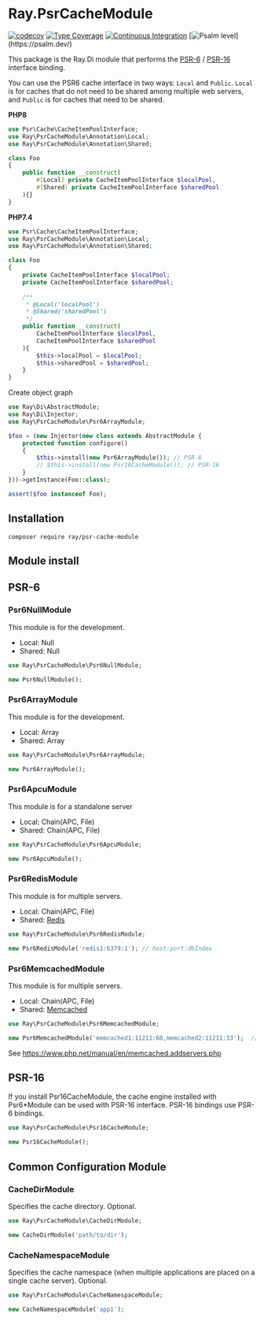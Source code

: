# Ray.PsrCacheModule

[![codecov](https://codecov.io/gh/ray-di/Ray.PsrCacheModule/branch/1.x/graph/badge.svg?token=9X3wbURrU9)](https://codecov.io/gh/ray-di/Ray.PsrCacheModule)
[![Type Coverage](https://shepherd.dev/github/ray-di/Ray.PsrCacheModule/coverage.svg)](https://shepherd.dev/github/ray-di/Ray.PsrCacheModule)
[![Continuous Integration](https://github.com/ray-di/Ray.PsrCacheModule/actions/workflows/continuous-integration.yml/badge.svg)](https://github.com/ray-di/Ray.PsrCacheModule/actions/workflows/continuous-integration.yml)
[![Psalm level](https://shepherd.dev/github/ray-di/Ray.PsrCacheModule/level.svg?)](https://psalm.dev/)

This package is the Ray.Di module that performs the [PSR-6](https://www.php-fig.org/psr/psr-6/) / [PSR-16](https://www.php-fig.org/psr/psr-16/) interface binding.

You can use the PSR6 cache interface in two ways: `Local` and `Public`.
`Local` is for caches that do not need to be shared among multiple web servers, and `Public` is for caches that need to be shared.

**PHP8**
```php
use Psr\Cache\CacheItemPoolInterface;
use Ray\PsrCacheModule\Annotation\Local;
use Ray\PsrCacheModule\Annotation\Shared;

class Foo
{
    public function __construct(
        #[Local] private CacheItemPoolInterface $localPool, 
        #[Shared] private CacheItemPoolInterface $sharedPool
    ){}
}
```

**PHP7.4**

```php
use Psr\Cache\CacheItemPoolInterface;
use Ray\PsrCacheModule\Annotation\Local;
use Ray\PsrCacheModule\Annotation\Shared;

class Foo
{
    private CacheItemPoolInterface $localPool;
    private CacheItemPoolInterface $sharedPool;
    
    /**
     * @Local('localPool') 
     * @Shared('sharedPool') 
     */
    public function __construct(
        CacheItemPoolInterface $localPool, 
        CacheItemPoolInterface $sharedPool
    ){
        $this->localPool = $localPool;
        $this->sharedPool = $sharedPool;
    }
}
```

Create object graph

```php
use Ray\Di\AbstractModule;
use Ray\Di\Injector;
use Ray\PsrCacheModule\Psr6ArrayModule;

$foo = (new Injector(new class extends AbstractModule {
    protected function configure()
    {
        $this->install(new Psr6ArrayModule()); // PSR-6 
        // $this->install(new Psr16CacheModule()); // PSR-16
    }
}))->getInstance(Foo::class);

assert($foo instanceof Foo);
````

## Installation

    composer require ray/psr-cache-module

## Module install

## PSR-6

### Psr6NullModule

This module is for the development.

* Local: Null
* Shared: Null

```php
use Ray\PsrCacheModule\Psr6NullModule;

new Psr6NullModule();
```

### Psr6ArrayModule

This module is for the development.

* Local: Array
* Shared: Array

```php
use Ray\PsrCacheModule\Psr6ArrayModule;

new Psr6ArrayModule();
```

### Psr6ApcuModule

This module is for a standalone server

* Local: Chain(APC, File)
* Shared: Chain(APC, File)

```php
use Ray\PsrCacheModule\Psr6ApcuModule;

new Psr6ApcuModule();
```

### Psr6RedisModule

This module is for multiple servers.

* Local: Chain(APC, File)
* Shared: [Redis](https://github.com/phpredis/phpredis/)

```php
use Ray\PsrCacheModule\Psr6RedisModule;

new Psr6RedisModule('redis1:6379:1'); // host:port:dbIndex
```

### Psr6MemcachedModule

This module is for multiple servers.

* Local: Chain(APC, File)
* Shared: [Memcached](https://www.php.net/manual/en/class.memcached.php)

```php
use Ray\PsrCacheModule\Psr6MemcachedModule;

new Psr6MemcachedModule('memcached1:11211:60,memcached2:11211:33');  // host:port:weight
```
See https://www.php.net/manual/en/memcached.addservers.php

## PSR-16

If you install Psr16CacheModule, the cache engine installed with Psr6*Module can be used with PSR-16 interface.
PSR-16 bindings use PSR-6 bindings.

```php
use Ray\PsrCacheModule\Psr16CacheModule;

new Psr16CacheModule();
```
## Common Configuration Module

### CacheDirModule

Specifies the cache directory. Optional.

```php
use Ray\PsrCacheModule\CacheDirModule;

new CacheDirModule('path/to/dir');
```

### CacheNamespaceModule

Specifies the cache namespace (when multiple applications are placed on a single cache server).
Optional.

```php
use Ray\PsrCacheModule\CacheNamespaceModule;

new CacheNamespaceModule('app1');
```

